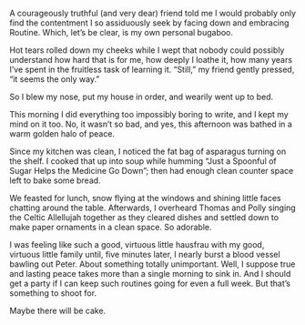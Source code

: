 A courageously truthful (and very dear) friend told me I would probably only find the contentment I so assiduously seek by facing down and embracing Routine. Which, let’s be clear, is my own personal bugaboo.

Hot tears rolled down my cheeks while I wept that nobody could possibly understand how hard that is for me, how deeply I loathe it, how many years I’ve spent in the fruitless task of learning it. “Still,” my friend gently pressed, “it seems the only way.”

So I blew my nose, put my house in order, and wearily went up to bed.

This morning I did everything too impossibly boring to write, and I kept my mind on it too. No, it wasn’t so bad, and yes, this afternoon was bathed in a warm golden halo of peace.

Since my kitchen was clean, I noticed the fat bag of asparagus turning on the shelf. I cooked that up into soup while humming “Just a Spoonful of Sugar Helps the Medicine Go Down”; then had enough clean counter space left to bake some bread.

We feasted for lunch, snow flying at the windows and shining little faces chatting around the table. Afterwards, I overheard Thomas and Polly singing the Celtic Allellujah together as they cleared dishes and settled down to make paper ornaments in a clean space. So adorable.

I was feeling like such a good, virtuous little hausfrau with my good, virtuous little family until, five minutes later, I nearly burst a blood vessel bawling out Peter. About something totally unimportant. Well, I suppose true and lasting peace takes more than a single morning to sink in. And I should get a party if I can keep such routines going for even a full week. But that’s something to shoot for.

Maybe there will be cake.